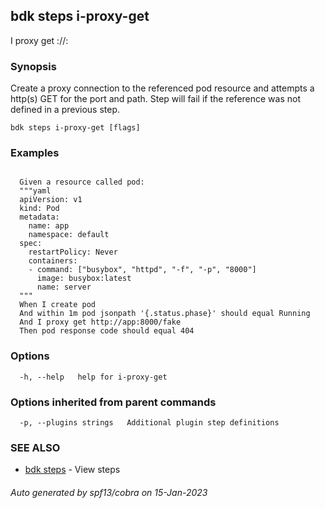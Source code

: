 ## bdk steps i-proxy-get

I proxy get <scheme>://<reference>:<port><path>

### Synopsis

Create a proxy connection to the referenced pod resource and attempts a http(s) GET for the port and path.
	Step will fail if the reference was not defined in a previous step.

```
bdk steps i-proxy-get [flags]
```

### Examples

```
  
  Given a resource called pod:
  """yaml
  apiVersion: v1
  kind: Pod
  metadata:
    name: app
    namespace: default
  spec:
    restartPolicy: Never
    containers:
    - command: ["busybox", "httpd", "-f", "-p", "8000"]
      image: busybox:latest
      name: server
  """
  When I create pod
  And within 1m pod jsonpath '{.status.phase}' should equal Running
  And I proxy get http://app:8000/fake
  Then pod response code should equal 404

```

### Options

```
  -h, --help   help for i-proxy-get
```

### Options inherited from parent commands

```
  -p, --plugins strings   Additional plugin step definitions
```

### SEE ALSO

* [bdk steps](bdk_steps.md)	 - View steps

###### Auto generated by spf13/cobra on 15-Jan-2023
